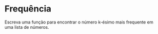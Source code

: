 # Frequência
Escreva uma função para encontrar o número k-ésimo mais frequente em uma lista de números.

